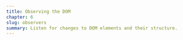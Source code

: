 ```yaml
---
title: Observing the DOM
chapter: 6
slug: observers
summary: Listen for changes to DOM elements and their structure.
---
```

